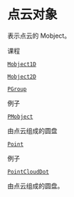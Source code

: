 # 点云对象

表示点云的 Mobject。

课程

[`Mobject1D`](manim.mobject.types.point_cloud_mobject.Mobject1D.html#manim.mobject.types.point_cloud_mobject.Mobject1D "manim.mobject.types.point_cloud_mobject.Mobject1D")

[`Mobject2D`](manim.mobject.types.point_cloud_mobject.Mobject2D.html#manim.mobject.types.point_cloud_mobject.Mobject2D "manim.mobject.types.point_cloud_mobject.Mobject2D")

[`PGroup`](manim.mobject.types.point_cloud_mobject.PGroup.html#manim.mobject.types.point_cloud_mobject.PGroup "manim.mobject.types.point_cloud_mobject.PGroup")

例子

[`PMobject`](manim.mobject.types.point_cloud_mobject.PMobject.html#manim.mobject.types.point_cloud_mobject.PMobject "manim.mobject.types.point_cloud_mobject.PMobject")

由点云组成的圆盘

[`Point`](manim.mobject.types.point_cloud_mobject.Point.html#manim.mobject.types.point_cloud_mobject.Point "manim.mobject.types.point_cloud_mobject.Point")

例子

[`PointCloudDot`](manim.mobject.types.point_cloud_mobject.PointCloudDot.html#manim.mobject.types.point_cloud_mobject.PointCloudDot "manim.mobject.types.point_cloud_mobject.PointCloudDot")

由点云组成的圆盘。
